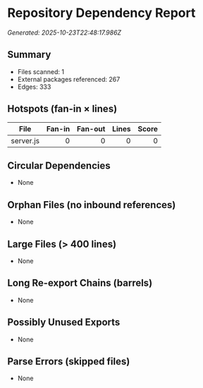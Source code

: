 # Repository Dependency Report
_Generated: 2025-10-23T22:48:17.986Z_

## Summary
- Files scanned: 1
- External packages referenced: 267
- Edges: 333

## Hotspots (fan-in × lines)
| File | Fan-in | Fan-out | Lines | Score |
|---|---:|---:|---:|---:|
| server.js | 0 | 0 | 0 | 0 |

## Circular Dependencies
- None

## Orphan Files (no inbound references)
- None

## Large Files (> 400 lines)
- None

## Long Re-export Chains (barrels)
- None

## Possibly Unused Exports
- None

## Parse Errors (skipped files)
- None
